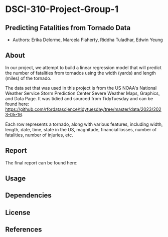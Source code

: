 # DSCI-310-Project-Group-1

## Predicting Fatalities from Tornado Data 

- Authors: Erika Delorme, Marcela Flaherty, Riddha Tuladhar, Edwin Yeung

## About 

In our project, we attempt to build a linear regression model that will predict the number of fatalities from tornados using the width (yards) and length (miles) of the tornado. 

The data set that was used in this project is from the US NOAA's National Weather Service Storm Prediction Center Severe Weather Maps, Graphics, and Data Page. It was tidied and sourced from TidyTuesday and can be found here: https://github.com/rfordatascience/tidytuesday/tree/master/data/2023/2023-05-16. 

Each row represents a tornado, along with various features, including width, length, date, time, state in the US, magnitude, financial losses, number of fatalities, number of injuries, etc. 

## Report 

The final report can be found here:

## Usage 

## Dependencies 

## License 

## References 

